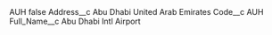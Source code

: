 <?xml version="1.0" encoding="UTF-8"?>
<CustomMetadata xmlns="http://soap.sforce.com/2006/04/metadata" xmlns:xsi="http://www.w3.org/2001/XMLSchema-instance" xmlns:xsd="http://www.w3.org/2001/XMLSchema">
    <label>AUH</label>
    <protected>false</protected>
    <values>
        <field>Address__c</field>
        <value xsi:type="xsd:string">Abu Dhabi United Arab Emirates</value>
    </values>
    <values>
        <field>Code__c</field>
        <value xsi:type="xsd:string">AUH</value>
    </values>
    <values>
        <field>Full_Name__c</field>
        <value xsi:type="xsd:string">Abu Dhabi Intl Airport</value>
    </values>
</CustomMetadata>
